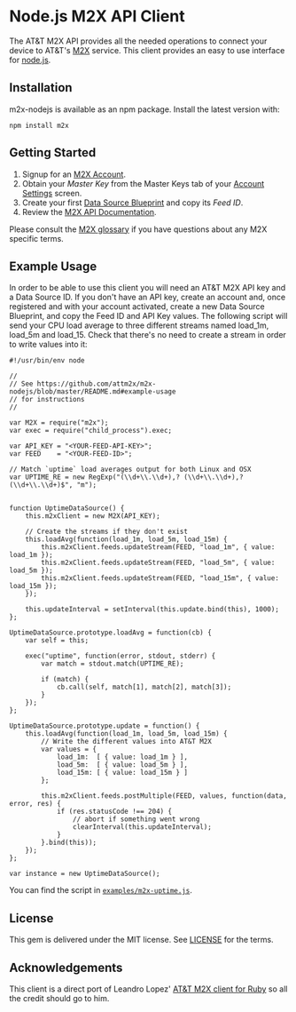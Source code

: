 Node.js M2X API Client
======================

The AT&T M2X API provides all the needed operations to connect your device to AT&T's [M2X](http://m2x.att.com) service. 
This client provides an easy to use interface for [node.js](http://nodejs.org/).


## Installation

m2x-nodejs is available as an npm package. Install the latest version with:

    npm install m2x


## Getting Started

1. Signup for an [M2X Account](https://m2x.att.com/signup).
2. Obtain your _Master Key_ from the Master Keys tab of your [Account Settings](https://m2x.att.com/account) screen.
3. Create your first [Data Source Blueprint](https://m2x.att.com/blueprints) and copy its _Feed ID_.
4. Review the [M2X API Documentation](https://m2x.att.com/developer/documentation/overview).

Please consult the [M2X glossary](https://m2x.att.com/developer/documentation/glossary) if you have questions about any M2X specific terms.


## Example Usage

In order to be able to use this client you will need an AT&T M2X API key and a Data Source ID. If you don't have an API key, create an account and, once registered and with your account activated, create a new Data Source Blueprint, and copy the Feed ID and API Key values. The following script will send your CPU load average to three different streams named load_1m, load_5m and load_15. Check that there's no need to create a stream in order to write values into it:

    #!/usr/bin/env node

    //
    // See https://github.com/attm2x/m2x-nodejs/blob/master/README.md#example-usage
    // for instructions
    //
    
    var M2X = require("m2x");
    var exec = require("child_process").exec;
    
    var API_KEY = "<YOUR-FEED-API-KEY>";
    var FEED    = "<YOUR-FEED-ID>";
    
    // Match `uptime` load averages output for both Linux and OSX
    var UPTIME_RE = new RegExp("(\\d+\\.\\d+),? (\\d+\\.\\d+),? (\\d+\\.\\d+)$", "m");
    
    
    function UptimeDataSource() {
        this.m2xClient = new M2X(API_KEY);
    
        // Create the streams if they don't exist
        this.loadAvg(function(load_1m, load_5m, load_15m) {
            this.m2xClient.feeds.updateStream(FEED, "load_1m", { value: load_1m });
            this.m2xClient.feeds.updateStream(FEED, "load_5m", { value: load_5m });
            this.m2xClient.feeds.updateStream(FEED, "load_15m", { value: load_15m });
        });
    
        this.updateInterval = setInterval(this.update.bind(this), 1000);
    };
    
    UptimeDataSource.prototype.loadAvg = function(cb) {
        var self = this;
    
        exec("uptime", function(error, stdout, stderr) {
            var match = stdout.match(UPTIME_RE);
    
            if (match) {
                cb.call(self, match[1], match[2], match[3]);
            }
        });
    };
    
    UptimeDataSource.prototype.update = function() {
        this.loadAvg(function(load_1m, load_5m, load_15m) {
            // Write the different values into AT&T M2X
            var values = {
                load_1m:  [ { value: load_1m } ],
                load_5m:  [ { value: load_5m } ],
                load_15m: [ { value: load_15m } ]
            };
    
            this.m2xClient.feeds.postMultiple(FEED, values, function(data, error, res) {
                if (res.statusCode !== 204) {
                    // abort if something went wrong
                    clearInterval(this.updateInterval);
                }
            }.bind(this));
        });
    };
    
    var instance = new UptimeDataSource();

You can find the script in [`examples/m2x-uptime.js`](examples/m2x-uptime.js).


## License

This gem is delivered under the MIT license. See [LICENSE](LICENSE) for the terms.


## Acknowledgements

This client is a direct port of Leandro Lopez' [AT&T M2X client for Ruby](https://github.com/attm2x/m2x-ruby) so all the credit should go to him.